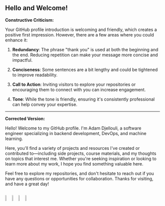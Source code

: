
<!--
**djeada/djeada** is a ✨ _special_ ✨ repository because its `README.md` (this file) appears on your GitHub profile.

Here are some ideas to get you started:

- 🔭 I’m currently working on ...
- 🌱 I’m currently learning ...
- 👯 I’m looking to collaborate on ...
- 🤔 I’m looking for help with ...
- 💬 Ask me about ...
- 📫 How to reach me: ...
- 😄 Pronouns: ...
- ⚡ Fun fact: ...
-->

## Hello and Welcome!

**Constructive Criticism:**

Your GitHub profile introduction is welcoming and friendly, which creates a positive first impression. However, there are a few areas where you could enhance it:

1. **Redundancy**: The phrase "thank you" is used at both the beginning and the end. Reducing repetition can make your message more concise and impactful.

2. **Conciseness**: Some sentences are a bit lengthy and could be tightened to improve readability.

3. **Call to Action**: Inviting visitors to explore your repositories or encouraging them to connect with you can increase engagement.

4. **Tone**: While the tone is friendly, ensuring it's consistently professional can help convey your expertise.

---

**Corrected Version:**

Hello! Welcome to my GitHub profile. I'm Adam Djellouli, a software engineer specializing in backend development, DevOps, and machine learning.

Here, you'll find a variety of projects and resources I've created or contributed to—including side projects, course materials, and my thoughts on topics that interest me. Whether you're seeking inspiration or looking to learn more about my work, I hope you find something valuable here.

Feel free to explore my repositories, and don't hesitate to reach out if you have any questions or opportunities for collaboration. Thanks for visiting, and have a great day!

  <div style="width:50%; float: left; display: inline-block;">
  
  <a href="https://adamdjellouli.com"><img width="7%" src="https://img.icons8.com/fluent/96/000000/domain.png" alt="website"/></a>
  <a href="https://www.youtube.com/c/AdamDjellouli"><img width="7%" src="https://img.icons8.com/color/96/000000/youtube.png" alt="youtube"/></a>
  <a href="https://linkedin.com/in/adam-djellouli-1bb54619a"><img width="7%" src="https://img.icons8.com/color/96/000000/linkedin.png" alt="linkedin"/></a>
  <a href="https://www.github.com/djeada"><img width="7%" src="https://img.icons8.com/color/96/000000/github.png" alt="linkedin"/></a>

  </div>
</div>
